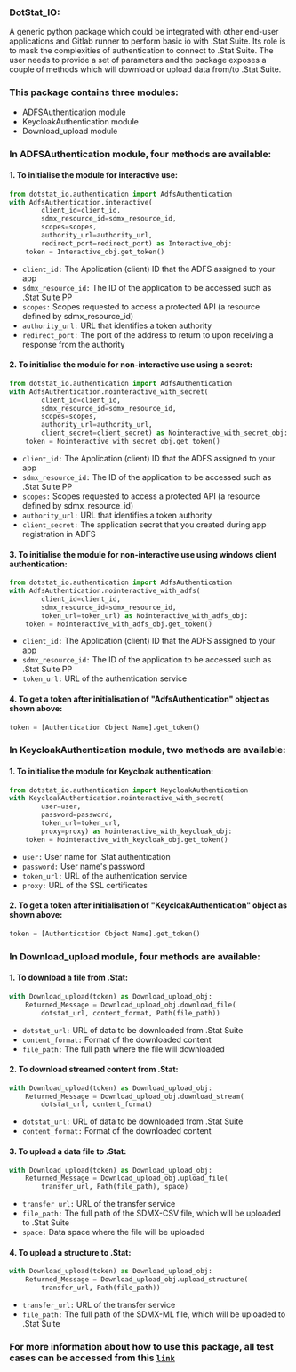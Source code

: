 ### DotStat_IO: 
A generic python package which could be integrated with other end-user applications and Gitlab runner to perform basic io with .Stat Suite. 
Its role is to mask the complexities of authentication to connect to .Stat Suite.
The user needs to provide a set of parameters and the package exposes a couple of methods which will download or upload data from/to .Stat Suite.

### This package contains three modules:
- ADFSAuthentication module
- KeycloakAuthentication module
- Download_upload module

### In ADFSAuthentication module, four methods are available:
#### 1. To initialise the module for interactive use:
```python
from dotstat_io.authentication import AdfsAuthentication
with AdfsAuthentication.interactive(
        client_id=client_id,
        sdmx_resource_id=sdmx_resource_id,
        scopes=scopes,
        authority_url=authority_url,
        redirect_port=redirect_port) as Interactive_obj:
    token = Interactive_obj.get_token()
```
* `client_id:` The Application (client) ID that the ADFS assigned to your app
* `sdmx_resource_id:` The ID of the application to be accessed such as .Stat Suite PP
* `scopes:` Scopes requested to access a protected API (a resource defined by sdmx_resource_id)
* `authority_url:` URL that identifies a token authority
* `redirect_port:` The port of the address to return to upon receiving a response from the authority

#### 2. To initialise the module for non-interactive use using a secret: 
```python
from dotstat_io.authentication import AdfsAuthentication
with AdfsAuthentication.nointeractive_with_secret(
        client_id=client_id,
        sdmx_resource_id=sdmx_resource_id,
        scopes=scopes,
        authority_url=authority_url,
        client_secret=client_secret) as Nointeractive_with_secret_obj:
    token = Nointeractive_with_secret_obj.get_token()
```
* `client_id:` The Application (client) ID that the ADFS assigned to your app
* `sdmx_resource_id:` The ID of the application to be accessed such as .Stat Suite PP
* `scopes:` Scopes requested to access a protected API (a resource defined by sdmx_resource_id)
* `authority_url:` URL that identifies a token authority
* `client_secret:` The application secret that you created during app registration in ADFS

#### 3. To initialise the module for non-interactive use using windows client authentication:
```python
from dotstat_io.authentication import AdfsAuthentication
with AdfsAuthentication.nointeractive_with_adfs(
        client_id=client_id,
        sdmx_resource_id=sdmx_resource_id,
        token_url=token_url) as Nointeractive_with_adfs_obj:
    token = Nointeractive_with_adfs_obj.get_token()
```
* `client_id:` The Application (client) ID that the ADFS assigned to your app
* `sdmx_resource_id:` The ID of the application to be accessed such as .Stat Suite PP
* `token_url:` URL of the authentication service

#### 4. To get a token after initialisation of "AdfsAuthentication" object as shown above: 
```python
token = [Authentication Object Name].get_token()
```

### In KeycloakAuthentication module, two methods are available:
#### 1. To initialise the module for Keycloak authentication:
```python
from dotstat_io.authentication import KeycloakAuthentication
with KeycloakAuthentication.nointeractive_with_secret(
        user=user,
        password=password, 
        token_url=token_url, 
        proxy=proxy) as Nointeractive_with_keycloak_obj:
    token = Nointeractive_with_keycloak_obj.get_token()
```
* `user:` User name for .Stat authentication
* `password:` User name's password
* `token_url:` URL of the authentication service
* `proxy:` URL of the SSL certificates

#### 2. To get a token after initialisation of "KeycloakAuthentication" object as shown above: 
```python
token = [Authentication Object Name].get_token()
```

### In Download_upload module, four methods are available:
#### 1. To download a file from .Stat:
```python
with Download_upload(token) as Download_upload_obj:
    Returned_Message = Download_upload_obj.download_file(
        dotstat_url, content_format, Path(file_path))
```
* `dotstat_url:` URL of data to be downloaded from .Stat Suite
* `content_format:` Format of the downloaded content
* `file_path:` The full path where the file will downloaded

#### 2. To download streamed content from .Stat:
```python
with Download_upload(token) as Download_upload_obj:
    Returned_Message = Download_upload_obj.download_stream(
        dotstat_url, content_format)
```
* `dotstat_url:` URL of data to be downloaded from .Stat Suite
* `content_format:` Format of the downloaded content

#### 3. To upload a data file to .Stat:
```python
with Download_upload(token) as Download_upload_obj:
    Returned_Message = Download_upload_obj.upload_file(
        transfer_url, Path(file_path), space)
```
* `transfer_url:` URL of the transfer service
* `file_path:` The full path of the SDMX-CSV file, which will be uploaded to .Stat Suite
* `space:` Data space where the file will be uploaded

#### 4. To upload a structure to .Stat:
```python
with Download_upload(token) as Download_upload_obj:
    Returned_Message = Download_upload_obj.upload_structure(
        transfer_url, Path(file_path))
```
* `transfer_url:` URL of the transfer service
* `file_path:` The full path of the SDMX-ML file, which will be uploaded to .Stat Suite

### For more information about how to use this package, all test cases can be accessed from this [`link`](https://gitlab.algobank.oecd.org/sdd-legacy/dotstat_io/-/blob/main/tests/test_cases.py)
